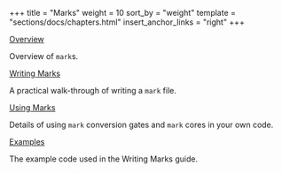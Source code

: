 +++
title = "Marks"
weight = 10
sort_by = "weight"
template = "sections/docs/chapters.html"
insert_anchor_links = "right"
+++

[Overview](/docs/arvo/clay/marks/marks)

Overview of `mark`s.

[Writing Marks](/docs/arvo/clay/marks/writing-marks)

A practical walk-through of writing a `mark` file.

[Using Marks](/docs/arvo/clay/marks/using-marks)

Details of using `mark` conversion gates and `mark` cores in your own code.

[Examples](/docs/arvo/clay/marks/examples)

The example code used in the Writing Marks guide.
